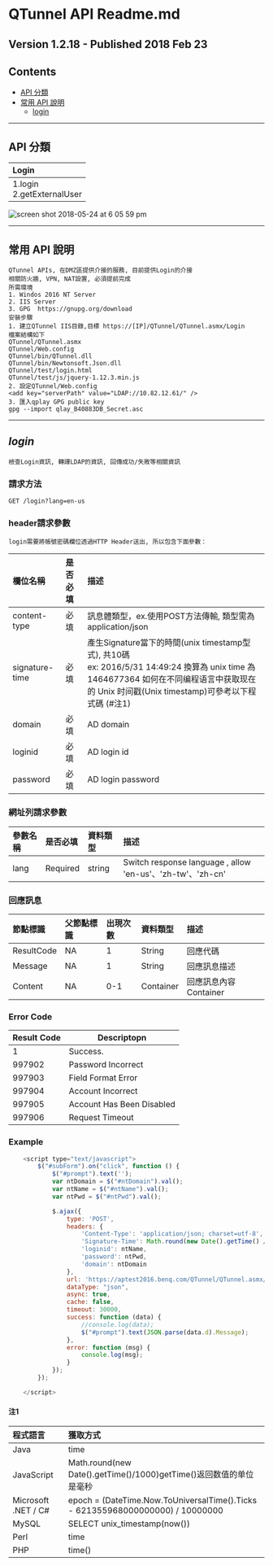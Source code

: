 QTunnel API Readme.md
=============================

## Version 1.2.18 - Published 2018 Feb 23

## Contents
- [API 分類](#API-分類)
- [常用 API 說明](#常用-API-說明)
    - [login](#login)

----
<h2 id="API-分類">API 分類</h2>

Login | 
:------------ | 
1.login <br> 2.getExternalUser | 


![screen shot 2018-05-24 at 6 05 59 pm](https://user-images.githubusercontent.com/1924451/40479083-549bd988-5f7d-11e8-923a-9fd3367d11a1.png)

----
<h2 id="常用-API-說明">常用 API 說明</h2>

```
QTunnel APIs, 在DMZ區提供介接的服務, 目前提供Login的介接
相關防火牆, VPN, NAT設置, 必須提前完成
所需環境
1. Windos 2016 NT Server
2. IIS Server
3. GPG  https://gnupg.org/download
安裝步驟
1. 建立QTunnel IIS目錄,目標 https://[IP]/QTunnel/QTunnel.asmx/Login
檔案結構如下
QTunnel/QTunnel.asmx
QTunnel/Web.config
QTunnel/bin/QTunnel.dll
QTunnel/bin/Newtonsoft.Json.dll
QTunnel/test/login.html
QTunnel/test/js/jquery-1.12.3.min.js
2. 設定QTunnel/Web.config
<add key="serverPath" value="LDAP://10.82.12.61/" />
3. 匯入qplay GPG public key
gpg --import qlay_B40883DB_Secret.asc

```

----
## *login*
```
檢查Login資訊, 轉譯LDAP的資訊, 回傳成功/失敗等相關資訊
```

### 請求方法
```
GET /login?lang=en-us
```

### header請求參數
    login需要將帳號密碼欄位透過HTTP Header送出, 所以包含下面參數：
欄位名稱 | 是否必填 | 描述
:------------ | :------------- | :-------------
content-type | 必填 | 訊息體類型，ex.使用POST方法傳輸, 類型需為application/json
signature-time | 必填 | 產生Signature當下的時間(unix timestamp型式), 共10碼<br>ex: 2016/5/31 14:49:24 換算為 unix time 為 1464677364 如何在不同编程语言中获取现在的 Unix 时间戳(Unix timestamp)可參考以下程式碼 (#注1)
domain | 必填 | AD domain
loginid | 必填 | AD login id
password | 必填 | AD login password


### 網址列請求參數
參數名稱 | 是否必填 | 資料類型 | 描述
:------------ | :------------- | :------------- | :-------------
lang | Required | string | Switch response language , allow 'en-us'、'zh-tw'、'zh-cn'

### 回應訊息
節點標識 | 父節點標識 | 出現次數 | 資料類型 | 描述
:------------ | :------------- | :------------- | :------------- | :-------------
ResultCode | NA | 1 | String | 回應代碼
Message | NA | 1 | String | 回應訊息描述
Content | NA | 0-1 | Container | 回應訊息內容Container

### Error Code
| Result Code | Descriptopn |
|--|--|
|1 | Success. 
997902|Password Incorrect
997903|Field Format Error
997904|Account Incorrect
997905|Account Has Been Disabled
997906|Request Timeout

### Example
``` Javascript
    <script type="text/javascript">
        $("#subForm").on("click", function () {
            $("#prompt").text('');
            var ntDomain = $("#ntDomain").val();
            var ntName = $("#ntName").val();
            var ntPwd = $("#ntPwd").val();

            $.ajax({
                type: 'POST',
                headers: {
                    'Content-Type': 'application/json; charset=utf-8',
                    'Signature-Time': Math.round(new Date().getTime() / 1000),
                    'loginid': ntName,
                    'password': ntPwd,
                    'domain': ntDomain
                },
                url: 'https://aptest2016.benq.com/QTunnel/QTunnel.asmx/Login',
                dataType: "json",
                async: true,
                cache: false,
                timeout: 30000,
                success: function (data) {
                    //console.log(data);
                    $("#prompt").text(JSON.parse(data.d).Message);
                },
                error: function (msg) {
                    console.log(msg);
                }
            });
        });

    </script>
```
<h4 id="注1">注1</h4>

程式語言 | 獲取方式
:------------ | :-------------
Java | time
JavaScript | Math.round(new Date().getTime()/1000)getTime()返回数值的单位是毫秒
Microsoft .NET / C#  | epoch = (DateTime.Now.ToUniversalTime().Ticks - 621355968000000000) / 10000000
MySQL | SELECT unix_timestamp(now())
Perl | time
PHP | time()
